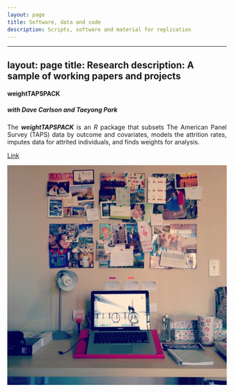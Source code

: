 ```yaml
---
layout: page
title: Software, data and code
description: Scripts, software and material for replication
---
```


---
layout: page
title: Research
description: A sample of working papers and projects
---

<section>
	<h4> weightTAPSPACK</h4>
	<h5> with Dave Carlson and Taeyong Park</h5>
	<div class="box alt">
	<div class="row uniform 100%">
	<div class="8u">
	<p align="justify">
The <em><strong>weightTAPSPACK</strong></em> is an <em>R</em> package that subsets The American Panel Survey (TAPS) data by outcome and covariates, models the attrition rates, imputes data for attrited individuals, and finds weights for analysis.
</p>
<p class="icon fa-star"> <a href="https://cran.r-project.org/web/packages/weightTAPSPACK/index.html">Link</a></p>
	</div>
	<div class="4u">
	<span class="image fit"><img src="assets/images/laptop.jpg" alt="" /></span>
	</div>
	</div>
	</div>

</section>
